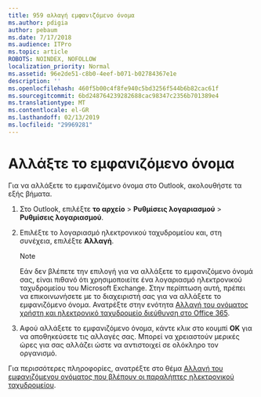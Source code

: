 ```yaml
---
title: 959 αλλαγή εμφανιζόμενο όνομα
ms.author: pdigia
author: pebaum
ms.date: 7/17/2018
ms.audience: ITPro
ms.topic: article
ROBOTS: NOINDEX, NOFOLLOW
localization_priority: Normal
ms.assetid: 96e2de51-c8b0-4eef-b071-b02784367e1e
description: ''
ms.openlocfilehash: 460f5b00c4f8fe940c5bd3256f544b6b82cac61f
ms.sourcegitcommit: 6bd248764239282688cac98347c2356b701389e4
ms.translationtype: MT
ms.contentlocale: el-GR
ms.lasthandoff: 02/13/2019
ms.locfileid: "29969281"
---
```

# <a name="change-your-display-name"></a>Αλλάξτε το εμφανιζόμενο όνομα
  
Για να αλλάξετε το εμφανιζόμενο όνομα στο Outlook, ακολουθήστε τα εξής βήματα.
  
1. Στο Outlook, επιλέξτε **το αρχείο** \> **Ρυθμίσεις λογαριασμού** \> **Ρυθμίσεις λογαριασμού**.
    
2. Επιλέξτε το λογαριασμό ηλεκτρονικού ταχυδρομείου και, στη συνέχεια, επιλέξτε **Αλλαγή**.
    
    > [!NOTE]
    > Εάν δεν βλέπετε την επιλογή για να αλλάξετε το εμφανιζόμενο όνομά σας, είναι πιθανό ότι χρησιμοποιείτε ένα λογαριασμό ηλεκτρονικού ταχυδρομείου του Microsoft Exchange. Στην περίπτωση αυτή, πρέπει να επικοινωνήσετε με το διαχειριστή σας για να αλλάξετε το εμφανιζόμενο όνομα. Ανατρέξτε στην ενότητα [Αλλαγή του ονόματος χρήστη και ηλεκτρονικό ταχυδρομείο διεύθυνση στο Office 365](https://support.office.com/article/fb5ac074-e203-4e1f-9843-b9d1a3e03297.aspx). 
  
3. Αφού αλλάξετε το εμφανιζόμενο όνομα, κάντε κλικ στο κουμπί **OK** για να αποθηκεύσετε τις αλλαγές σας. Μπορεί να χρειαστούν μερικές ώρες για σας αλλάζει ώστε να αντιστοιχεί σε ολόκληρο τον οργανισμό. 
    
Για περισσότερες πληροφορίες, ανατρέξτε στο θέμα [Αλλαγή του εμφανιζόμενου ονόματος που βλέπουν οι παραλήπτες ηλεκτρονικού ταχυδρομείου](https://support.office.com/article/2b53331a-ba2a-4803-88dc-ac9fe376c8a9.aspx).
  

